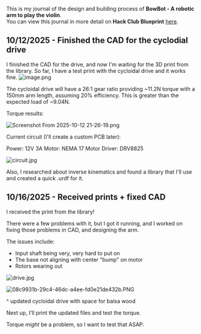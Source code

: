 <!--
  ===================    !!READ THIS NOTICE!!   ====================
  DO NOT edit this file manually. Your changes WILL BE OVERWRITTEN!
  This journal is auto generated and updated by Hack Club Blueprint.
  To edit this file, please edit your journal entries on Blueprint.
  ==================================================================
-->

This is my journal of the design and building process of **BowBot - A robotic arm to play the violin**.  
You can view this journal in more detail on **Hack Club Blueprint** [here](https://blueprint.hackclub.com/projects/462).


## 10/12/2025 - Finished the CAD for the cyclodial drive  

I finished the CAD for the drive, and now I'm waiting for the 3D print from the library. So far, I have a test print with the cycloidal drive and it works fine. 
![image.png](https://blueprint.hackclub.com/user-attachments/blobs/proxy/eyJfcmFpbHMiOnsiZGF0YSI6MTkxNiwicHVyIjoiYmxvYl9pZCJ9fQ==--eaf4189ed549eb28b565a60b5b220b1672d6c459/image.png)

The cycloidal drive will have a 26:1 gear ratio providing ~11.2N torque with a 150mm arm length, assuming 20% efficiency. This is greater than the expected load of ~9.04N.

Torque results:

![Screenshot From 2025-10-12 21-26-19.png](https://blueprint.hackclub.com/user-attachments/blobs/proxy/eyJfcmFpbHMiOnsiZGF0YSI6MTkxOCwicHVyIjoiYmxvYl9pZCJ9fQ==--189f18c29fb14ef20e9d5d67c4c93d1901278447/Screenshot%20From%202025-10-12%2021-26-19.png)

Current circuit (I'll create a custom PCB later):

Power: 12V 3A
Motor: NEMA 17
Motor Driver: DRV8825

![circuit.jpg](https://blueprint.hackclub.com/user-attachments/blobs/proxy/eyJfcmFpbHMiOnsiZGF0YSI6MTkyMCwicHVyIjoiYmxvYl9pZCJ9fQ==--8794098f0fe17c3bafc1a283b9f93352c202971d/circuit.jpg)


Also, I researched about inverse kinematics and found a library that I'll use and created a quick .urdf for it.  

## 10/16/2025 - Received prints + fixed CAD  

I received the print from the library!

There were a few problems with it, but I got it running, and I worked on fixing those problems in CAD, and designing the arm.

The issues include:
- Input shaft being very, very hard to put on
- The base not aligning with center "bump" on motor
- Rotors wearing out 

![drive.jpg](https://blueprint.hackclub.com/user-attachments/blobs/proxy/eyJfcmFpbHMiOnsiZGF0YSI6MjU0MCwicHVyIjoiYmxvYl9pZCJ9fQ==--52643450384773aff0fa9e3f6b686435d6a05549/drive.jpg)


![08c9931b-29c4-46dc-a4ee-fd0e21de432b.PNG](https://blueprint.hackclub.com/user-attachments/blobs/proxy/eyJfcmFpbHMiOnsiZGF0YSI6MjUzOSwicHVyIjoiYmxvYl9pZCJ9fQ==--6baa9396db65ef09317167329159056adcdc8b75/08c9931b-29c4-46dc-a4ee-fd0e21de432b.PNG)

^ updated cycloidal drive with space for balsa wood


Next up, I'll print the updated files and test the torque.

Torque _might_ be a problem, so I want to test that ASAP.  

